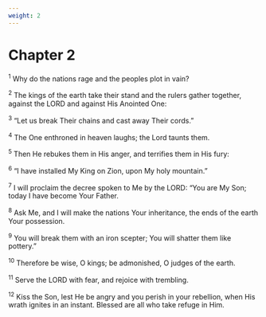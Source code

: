 ```yaml
---
weight: 2
---
```


# Chapter 2

<sup>1</sup> Why do the nations rage and the peoples plot in vain? 

<sup>2</sup> The kings of the earth take their stand and the rulers gather together, against the LORD and against His Anointed One: 

<sup>3</sup> “Let us break Their chains and cast away Their cords.” 

<sup>4</sup> The One enthroned in heaven laughs; the Lord taunts them. 

<sup>5</sup> Then He rebukes them in His anger, and terrifies them in His fury: 

<sup>6</sup> “I have installed My King on Zion, upon My holy mountain.” 

<sup>7</sup> I will proclaim the decree spoken to Me by the LORD: “You are My Son; today I have become Your Father. 

<sup>8</sup> Ask Me, and I will make the nations Your inheritance, the ends of the earth Your possession. 

<sup>9</sup> You will break them with an iron scepter; You will shatter them like pottery.” 

<sup>10</sup> Therefore be wise, O kings; be admonished, O judges of the earth. 

<sup>11</sup> Serve the LORD with fear, and rejoice with trembling. 

<sup>12</sup> Kiss the Son, lest He be angry and you perish in your rebellion, when His wrath ignites in an instant. Blessed are all who take refuge in Him. 


